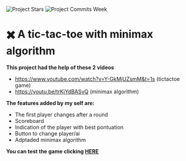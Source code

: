 ![Project Stars](https://img.shields.io/github/stars/4kauanmota/ticTacToe?color=1e90ff) ![Project Commits Week](https://img.shields.io/github/commit-activity/w/4kauanmota/tictacToe?color=1e90ff)
# ✖️ A tic-tac-toe with minimax algorithm
**This project had the help of these 2 videos**
+ https://www.youtube.com/watch?v=Y-GkMjUZsmM&t=1s (tictactoe game) 
+ https://youtu.be/trKjYdBASyQ (minimax algorithm) 

**The features added by my self are:**
+ The first player changes after a round
+ Scoreboard
+ Indication of the player with best pontuation
+ Button to change player/ai
+ Adptaded minimax algorithm

**You can test the game clicking [HERE](tictactoe.bohr.io)**
